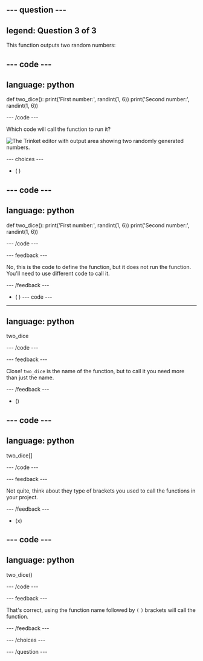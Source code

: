 --- question ---
---
legend: Question 3 of 3
---

This function outputs two random numbers:

--- code ---
---
language: python
---

def two_dice():
  print('First number:', randint(1, 6))
  print('Second number:', randint(1, 6))

--- /code ---

Which code will call the function to run it?

![The Trinket editor with output area showing two randomly generated numbers.](images/quiz3.png)

--- choices ---

- ( ) 

--- code ---
---
language: python
---

def two_dice():
  print('First number:', randint(1, 6))
  print('Second number:', randint(1, 6))

--- /code ---

 --- feedback ---

 No, this is the code to define the function, but it does not run the function. You'll need to use different code to call it.

 --- /feedback ---

- ( ) 
--- code ---
---
language: python
---

two_dice

--- /code ---

 --- feedback ---

Close! `two_dice` is the name of the function, but to call it you need more than just the name.

 --- /feedback ---

- () 

--- code ---
---
language: python
---

two_dice[]

--- /code ---

 --- feedback ---

 Not quite, think about they type of brackets you used to call the functions in your project. 

 --- /feedback ---

- (x) 

--- code ---
---
language: python
---

two_dice()

--- /code ---

 --- feedback ---

 That's correct, using the function name followed by `(` `)` brackets will call the function.

 --- /feedback ---

--- /choices ---

--- /question ---
